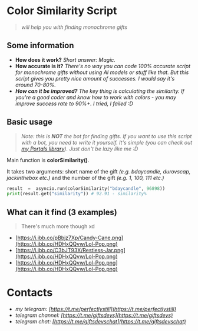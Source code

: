# Color Similarity Script

> _will help you with finding monochrome gifts_

## Some information

- **How does it work?** *Short answer: Magic.*
- **How accurate is it?** _There's no way you can code 100% accurate script for monochrome gifts without using AI models or stuff like that. But this script gives you pretty nice amount of successes. I would say it's around 70-80%._
- _**How can it be improved?** _The key thing is calculating the similarity. If you're a good coder and know how to work with colors - you may improve success rate to 90%+. I tried, I failed :D__

## Basic usage

> *Note: this is **NOT** the bot for finding gifts. If you want to use this script with a bot, you need to write it yourself. It's simple (you can check out [my Portals library](https://github.com/bleach-hub/aportalsmp)). Just don't be lazy like me :D*

Main function is **colorSimilarity()**. 

It takes two arguments: short name of the gift *(e.g. bdaycandle, durovscap, jackinthebox etc.)* and the number of the gift *(e.g. 1, 100, 111 etc.)*

```python
result  =  asyncio.run(colorSimilarity("bdaycandle", 96898))
print(result.get("similarity")) # 92.91 - similarity%
```

## What can it find (3 examples)

> There's much more though xd

- [https://i.ibb.co/pBbjz7Xp/Candy-Cane.png](https://i.ibb.co/HDHxQQvw/Lol-Pop.png)
- [https://i.ibb.co/C3bJT93X/Restless-Jar.png](https://i.ibb.co/HDHxQQvw/Lol-Pop.png)
- [https://i.ibb.co/HDHxQQvw/Lol-Pop.png](https://i.ibb.co/HDHxQQvw/Lol-Pop.png)

# Contacts

* *my telegram: [https://t.me/perfectlystill](https://t.me/perfectlystill)*
* *telegram channel: [https://t.me/giftsdevs](https://t.me/giftsdevs)*
* *telegram chat: [https://t.me/giftsdevschat](https://t.me/giftsdevschat)*
